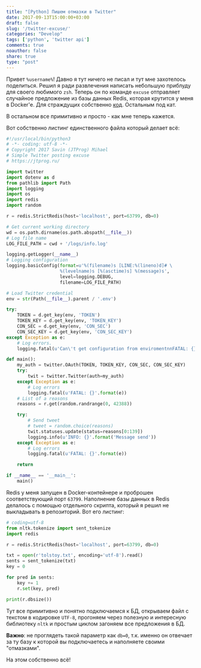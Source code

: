 ```yaml
---
title: "[Python] Пишем отмазки в Twitter"
date: 2017-09-13T15:00:00+03:00
draft: false
slug: '/twitter-excuse/'
categories: "Develop"
tags: ['python', 'twitter api']
comments: true
noauthor: false
share: true
type: "post"
---
```


Привет `%username%`! Давно я тут ничего не писал и тут мне захотелось поделиться. Решил я ради развлечения написать небольшую приблуду для своего любимого `zsh`. Теперь он по команде `excuse` отправляет случайное предложение из базы данных Redis, которая крутится у меня в Docker'е. Для страждущих собственно [код](https://github.com/jtprog/twitter-excuse). Остальным под кат.

В остальном все примитивно и просто - как мне теперь кажется.

Вот собственно листинг единственного файла который делает всё:
```python
#!/usr/local/bin/python3
# -*- coding: utf-8 -*-
# Copyright 2017 Savin (JTProg) Mihael
# Simple Twitter posting excuse
# https://jtprog.ru/

import twitter  
import dotenv as d  
from pathlib import Path  
import logging  
import os  
import redis  
import random

r = redis.StrictRedis(host='localhost', port=63799, db=0)

# Get current working directory  
wd = os.path.dirname(os.path.abspath(__file__))  
# Log file name  
LOG_FILE_PATH = cwd + '/logs/info.log'

logging.getLogger(__name__)  
# Logging configuration  
logging.basicConfig(format=u'%(filename)s [LINE:%(lineno)d]# \
                    %(levelname)s [%(asctime)s] %(message)s',
                    level=logging.DEBUG,
                    filename=LOG_FILE_PATH)

# Load Twitter credential  
env = str(Path(__file__).parent / '.env')

try:  
    TOKEN = d.get_key(env, 'TOKEN')  
    TOKEN_KEY = d.get_key(env, 'TOKEN_KEY')  
    CON_SEC = d.get_key(env, 'CON_SEC')  
    CON_SEC_KEY = d.get_key(env, 'CON_SEC_KEY')  
except Exception as e:  
    # Log errors.  
    logging.fatal(u'Can\'t get configuration from enviromentnnFATAL: {}'.format(e))

def main():  
    my_auth = twitter.OAuth(TOKEN, TOKEN_KEY, CON_SEC, CON_SEC_KEY)  
    try:  
        twit = twitter.Twitter(auth=my_auth)  
    except Exception as e:  
        # Log errors  
        logging.fatal(u'FATAL: {}'.format(e))  
    # List of a reasons  
    reasons = r.get(random.randrange(0, 42388))

    try:  
        # Send tweet  
        # tweet = random.choice(reasons)  
        twit.statuses.update(status=reasons[0:139])  
        logging.info(u'INFO: {}'.format('Message send'))  
    except Exception as e:  
        # Log errors  
        logging.fatal(u'FATAL: {}'.format(e))

    return

if __name__ == '__main__':  
    main()
```

Redis у меня запущен в Docker-контейнере и проброшен соответствующий порт `63799`. Наполнение базы данных в Redis делалось с помощью отдельного скрипта, который я решил не выкладывать в репозиторий. Вот его листинг:
```python
# coding=utf-8  
from nltk.tokenize import sent_tokenize  
import redis

r = redis.StrictRedis(host='localhost', port=63799, db=0)

txt = open(r'tolstoy.txt', encoding='utf-8').read()  
sents = sent_tokenize(txt)  
key = 0

for pred in sents:  
    key += 1  
    r.set(key, pred)

print(r.dbsize())
```
Тут все примитивно и понятно подключаемся к БД, открываем файл с текстом в кодировке `UTF-8`, прогоняем через полезную и интересную библиотеку `nltk` и простым циклом загоняем все предложения в БД.

**Важно**: не проглядеть такой параметр как `db=0`, т.к. именно он отвечает за ту базу к которой вы подключаетесь и наполняете своими "отмазками".

На этом собственно всё!
